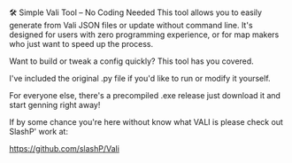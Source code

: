 🛠 Simple Vali Tool – No Coding Needed
This tool allows you to easily generate from Vali JSON files or update without command line. It's designed for users with zero programming experience, or for map makers who just want to speed up the process.

Want to build or tweak a config quickly? This tool has you covered.

I've included the original .py file if you'd like to run or modify it yourself.

For everyone else, there's a precompiled .exe release  just download it and start genning right away!

If by some chance you're here without know what VALI is please check out SlashP' work at:

https://github.com/slashP/Vali
